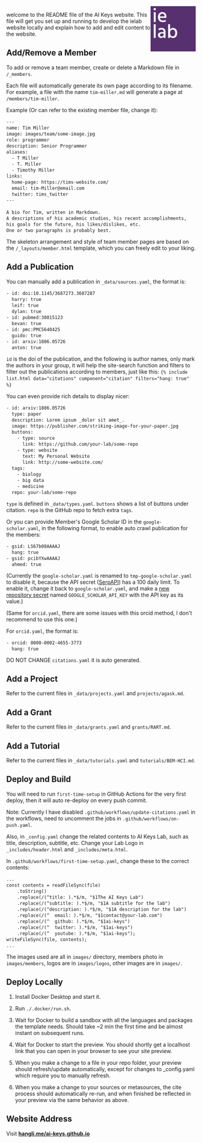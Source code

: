 <img src="images/logos/ielab-page001.png" width="120px" height="120px" style="float: right;">

welcome to the README file of the AI Keys website. This file will get you set up and running to develop the ielab website locally and explain how to add and edit content to the website.

## Add/Remove a Member

To add or remove a team member, create or delete a Markdown file in `/_members`.

Each file will automatically generate its own page according to its filename. For example, a file with the name `tim-miller.md` will generate a page at `/members/tim-miller`.

Example (Or can refer to the existing member file, change it):
```
---
name: Tim Miller
image: images/team/some-image.jpg
role: programmer
description: Senior Programmer
aliases:
  - T Miller
  - T. Miller
  - Timothy Miller
links:
  home-page: https://tims-website.com/
  email: tim-Miller@email.com
  twitter: tims_twitter
---

A bio for Tim, written in Markdown.
A descriptions of his academic studies, his recent accomplishments, his goals for the future, his likes/dislikes, etc.
One or two paragraphs is probably best.
```

The skeleton arrangement and style of team member pages are based on the `/_layouts/member.html` template, which you can freely edit to your liking.

## Add a Publication

You can manually add a publication in `_data/sources.yaml`, the format is:

```
- id: doi:10.1145/3687273.3687287
  harry: true
  leif: true
  dylan: true
- id: pubmed:30815123
  bevan: true
- id: pmc:PMC5640425
  guido: true
- id: arxiv:1806.05726
  anton: true
```

`id` is the doi of the publication, and the following is author names, only mark the authors in your group, it will help the site-search function and filters to filter out the publications according to members, just like this: `{% include list.html data="citations" component="citation" filters="hang: true" %}`

You can even provide rich details to display nicer:

```
- id: arxiv:1806.05726
  type: paper
  description: Lorem ipsum _dolor sit amet_.
  image: https://publisher.com/striking-image-for-your-paper.jpg
  buttons:
    - type: source
      link: https://github.com/your-lab/some-repo
    - type: website
      text: My Personal Website
      link: http://some-website.com/
  tags:
    - biology
    - big data
    - medicine
  repo: your-lab/some-repo
```

`type` is defined in `_data/types.yaml`. `buttons` shows a list of buttons under citation. `repo` is the GitHub repo to fetch extra `tags`.

Or you can provide Member's Google Scholar ID in the `google-scholar.yaml`, in the following format, to enable auto crawl publication for the members:

```
- gsid: LS67b08AAAAJ
  hang: true
- gsid: pcibYXwAAAAJ
  ahmed: true
```

(Currently the `google-scholar.yaml` is renamed to `tmp-google-scholar.yaml` to disable it, because the API secret ([SerpAPI](https://serpapi.com/)) has a 100 daily limit. To enable it, change it back to `google-scholar.yaml`, and make a [new repository secret](https://docs.github.com/en/actions/security-guides/encrypted-secrets#creating-encrypted-secrets-for-a-repository) named `GOOGLE_SCHOLAR_API_KEY` with the API key as its value.)

(Same for `orcid.yaml`, there are some issues with this orcid method, I don't recommend to use this one.)

For `orcid.yaml`, the format is:

```
- orcid: 0000-0002-4655-3773
  hang: true
```

DO NOT CHANGE `citations.yaml` it is auto generated.

## Add a Project

Refer to the current files in `_data/projects.yaml` and `projects/agask.md`.

## Add a Grant

Refer to the current files in `_data/grants.yaml` and `grants/RART.md`.

## Add a Tutorial

Refer to the current files in `_data/tutorials.yaml` and `tutorials/BEM-HCI.md`.

## Deploy and Build

You will need to run `first-time-setup` in GitHub Actions for the very first deploy, then it will auto re-deploy on every push commit.

Note: Currently I have disabled `.github/workflows/update-citations.yaml` in the workflows, need to uncomment the jobs in `.github/workflows/on-push.yaml`.

Also, in `_config.yaml` change the related contents to AI Keys Lab, such as title, description, subtitle, etc. Change your Lab Logo in `_includes/header.html` and `_includes/meta.html`.

In `.github/workflows/first-time-setup.yaml`, change these to the correct contents:

```
...
const contents = readFileSync(file)
    .toString()
    .replace(/(^title: ).*$/m, "$1The AI Keys Lab")
    .replace(/(^subtitle: ).*$/m, "$1A subtitle for the lab")
    .replace(/(^description: ).*$/m, "$1A description for the lab")
    .replace(/(^  email: ).*$/m, "$1contact@your-lab.com")
    .replace(/(^  github: ).*$/m, "$1ai-keys")
    .replace(/(^  twitter: ).*$/m, "$1ai-keys")
    .replace(/(^  youtube: ).*$/m, "$1ai-keys");
writeFileSync(file, contents);
...
```

The images used are all in `images/` directory, members photo in `images/members`, logos are in `images/logos`, other images are in `images/`.

## Deploy Locally

1. Install Docker Desktop and start it.

2. Run `./.docker/run.sh`.

3. Wait for Docker to build a sandbox with all the languages and packages the template needs. Should take ~2 min the first time and be almost instant on subsequent runs.

4. Wait for Docker to start the preview. You should shortly get a localhost link that you can open in your browser to see your site preview.

5. When you make a change to a file in your repo folder, your preview should refresh/update automatically, except for changes to _config.yaml which require you to manually refresh.

6. When you make a change to your sources or metasources, the cite process should automatically re-run, and when finished be reflected in your preview via the same behavior as above.

## Website Address

Visit **[hangli.me/ai-keys.github.io](http://hangli.me/ai-keys.github.io)**
